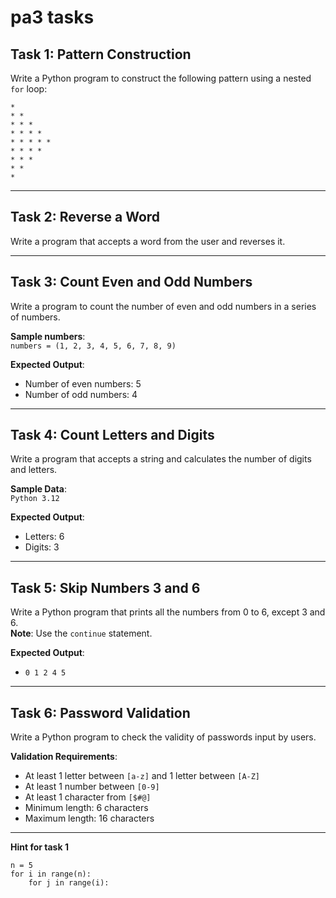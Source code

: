 # pa3 tasks

## Task 1: Pattern Construction

Write a Python program to construct the following pattern using a nested `for` loop:
```
* 
* * 
* * * 
* * * * 
* * * * * 
* * * * 
* * * 
* * 
*
```
---

## Task 2: Reverse a Word

Write a program that accepts a word from the user and reverses it.

---

## Task 3: Count Even and Odd Numbers

Write a program to count the number of even and odd numbers in a series of numbers.

**Sample numbers**:  
`numbers = (1, 2, 3, 4, 5, 6, 7, 8, 9)`

**Expected Output**:
- Number of even numbers: 5
- Number of odd numbers: 4

---

## Task 4: Count Letters and Digits

Write a program that accepts a string and calculates the number of digits and letters.

**Sample Data**:  
`Python 3.12`

**Expected Output**:
- Letters: 6
- Digits: 3

---

## Task 5: Skip Numbers 3 and 6

Write a Python program that prints all the numbers from 0 to 6, except 3 and 6.  
**Note**: Use the `continue` statement.

**Expected Output**:
- `0 1 2 4 5`

---

## Task 6: Password Validation

Write a Python program to check the validity of passwords input by users.

**Validation Requirements**:
- At least 1 letter between `[a-z]` and 1 letter between `[A-Z]`
- At least 1 number between `[0-9]`
- At least 1 character from `[$#@]`
- Minimum length: 6 characters  
- Maximum length: 16 characters

---
**Hint for task 1**
```
n = 5
for i in range(n):
    for j in range(i):
```
